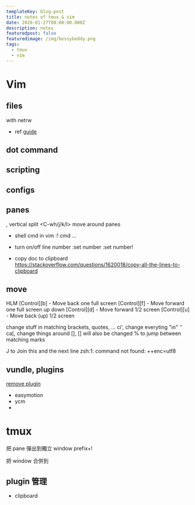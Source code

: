 ```yaml
---
templateKey: blog-post
title: notes of tmux & vim
date: 2020-01-27T00:00:00.000Z
description: notes 
featuredpost: false
featuredimage: /img/bossybeddy.png
tags:
  - tmux
  - vim
---
```


# Vim
## files
with netrw

* ref 
[guide](https://shapeshed.com/vim-netrw/)
## dot command
## scripting
## configs

## panes
<C-wv>, vertical split
<C-wh/j/k/l> move around panes
* shell cmd in vim
:! cmd ...

* turn on/off line number
:set number
:set number!

* copy doc to clipboard
https://stackoverflow.com/questions/1620018/copy-all-the-lines-to-clipboard

## move
HLM
[Control][b] - Move back one full screen
[Control][f] - Move forward one full screen
up down
[Control][d] - Move forward 1/2 screen
[Control][u] - Move back (up) 1/2 screen

change stuff in matching brackets, quotes, ...
ci', change everyting "in" ''
ca[, change things around [], [] will also be changed
% to jump between matching marks

J to Join this and the next line
zsh:1: command not found: ++enc=utf8
## vundle, plugins
[remove plugin](https://github.com/VundleVim/Vundle.vim/issues/733)
* easymotion
* ycm
* 

# tmux
把 pane 彈出到獨立 window
prefix+!

把 window 合併到

## plugin 管理

* clipboard

